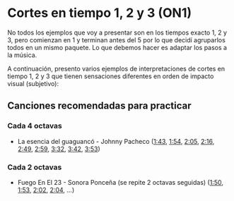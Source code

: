 # Cortes en tiempo 1, 2 y 3 (ON1)

No todos los ejemplos que voy a presentar son en los tiempos exacto 1, 2 y 3, pero comienzan en 1 y terminan antes del 5 por lo que decidí agruparlos todos en un mismo paquete. Lo que debemos hacer es adaptar los pasos a la música.

A continuación, presento varios ejemplos de interpretaciones de cortes en tiempo 1, 2 y 3 que tienen sensaciones diferentes en orden de impacto visual (subjetivo):


## Canciones recomendadas para practicar

### Cada 4 octavas

- La esencia del guaguancó - Johnny Pacheco ([1:43](https://youtu.be/G_cQrxL3v88?si=OeR67MOqUyhnRDG1&t=103), [1:54](https://youtu.be/G_cQrxL3v88?si=Vm4_ZTq7vrUuTxwo&t=114), [2:05](https://youtu.be/G_cQrxL3v88?si=W0uKAxza7zrTfV8y&t=125), [2:16](https://youtu.be/G_cQrxL3v88?si=UbmN42_iKnDrTyzO&t=136), [2:49](https://youtu.be/G_cQrxL3v88?si=A6Mv8_ohcFmRtBHD&t=169), [2:59](https://youtu.be/G_cQrxL3v88?si=Wo-h9DzCf2p2xMDN&t=179), [3:32](https://youtu.be/G_cQrxL3v88?si=iU921Jl6iPu5d57a&t=212), [3:42](https://youtu.be/G_cQrxL3v88?si=1yGmAyXfVmWKg8Hd&t=222), [3:53](https://youtu.be/G_cQrxL3v88?si=cBT6UnS15o4REzai&t=233))

### Cada 2 octavas

- Fuego En El 23 - Sonora Ponceña (se repite 2 octavas seguidas) ([1:50](https://youtu.be/5404tYDaTfk?si=ed4Puoh1OSBut5JN&t=110), [1:53](https://youtu.be/5404tYDaTfk?si=-XwrFL5uwpR7RI6v&t=113), [2:02](https://youtu.be/5404tYDaTfk?si=xnzz7Bgz07KiEmxd&t=122), [2:04](https://youtu.be/5404tYDaTfk?si=twHpeZgDNmZINW3d&t=125), ...)
